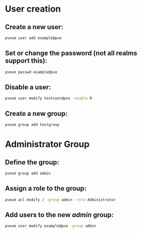 # User creation

## Create a new user:
```bash
pveum user add example@pve
```

## Set or change the password (not all realms support this):
```bash
pveum passwd example@pve
```

## Disable a user:
```bash
pveum user modify testuser@pve -enable 0
```

## Create a new group:
```bash
pveum group add testgroup
```

# Administrator Group

## Define the group:
```bash
pveum group add admin
```

## Assign a role to the group:
```bash
pveum acl modify / -group admin -role Administrator
```

## Add users to the new _admin_ group:
```bash
pveum user modify example@pve -group admin
```
